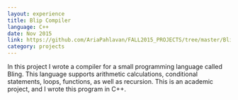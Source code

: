 ```yaml
---
layout: experience
title: Blip Compiler
language: C++
date: Nov 2015
link: https://github.com/AriaPahlavan/FALL2015_PROJECTS/tree/master/Blip%20Compiler%20Project
category: projects
---
```

In this project I wrote a compiler for a small programming language called Bling. This language supports arithmetic calculations, conditional statements, loops, functions, as well as recursion. This is an academic project, and I wrote this program in C++. 